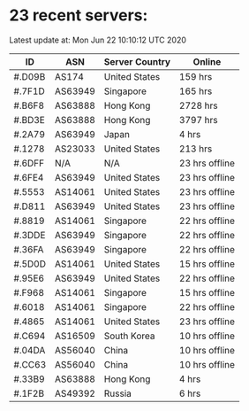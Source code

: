 # 23 recent servers:

Latest update at: Mon Jun 22 10:10:12 UTC 2020

| ID | ASN | Server Country | Online |
| -- | --- | -------------- | ------ |
| #.D09B | AS174 | United States | 159 hrs |
| #.7F1D | AS63949 | Singapore | 165 hrs |
| #.B6F8 | AS63888 | Hong Kong | 2728 hrs |
| #.BD3E | AS63888 | Hong Kong | 3797 hrs |
| #.2A79 | AS63949 | Japan | 4 hrs |
| #.1278 | AS23033 | United States | 213 hrs |
| #.6DFF | N/A | N/A | 23 hrs offline |
| #.6FE4 | AS63949 | United States | 23 hrs offline |
| #.5553 | AS14061 | United States | 23 hrs offline |
| #.D811 | AS63949 | United States | 23 hrs offline |
| #.8819 | AS14061 | Singapore | 22 hrs offline |
| #.3DDE | AS63949 | Singapore | 22 hrs offline |
| #.36FA | AS63949 | Singapore | 22 hrs offline |
| #.5D0D | AS14061 | United States | 15 hrs offline |
| #.95E6 | AS63949 | United States | 22 hrs offline |
| #.F968 | AS14061 | Singapore | 15 hrs offline |
| #.6018 | AS14061 | Singapore | 22 hrs offline |
| #.4865 | AS14061 | United States | 23 hrs offline |
| #.C694 | AS16509 | South Korea | 10 hrs offline |
| #.04DA | AS56040 | China | 10 hrs offline |
| #.CC63 | AS56040 | China | 10 hrs offline |
| #.33B9 | AS63888 | Hong Kong | 4 hrs |
| #.1F2B | AS49392 | Russia | 6 hrs |

